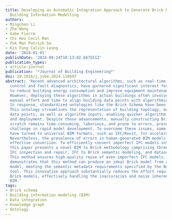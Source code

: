 ```yaml
---
title: Developing an Automatic Integration Approach to Generate Brick Model from Imperfect
  Building Information Modelling
authors:
- Mingchen Li
- Zhe Wang
- Gabe Fierro
- Chi Hou Cecil Man
- Pok Man Patrick So
- Kin Fung Calvin Leung
date: '2024-01-01'
publishDate: '2024-09-24T10:13:02.847551Z'
publication_types:
- article-journal
publication: '*Journal of Building Engineering*'
doi: 10.1016/j.jobe.2024.110697
abstract: 'Recent advanced architectural algorithms, such as real-time optimization
  control and fault diagnostics, have garnered significant interest for their ability
  to reduce building energy consumption and improve equipment maintenance efficiency.
  However, deploying these algorithms in actual buildings often involves significant
  manual effort and time to align building data points with algorithmic requirements.
  In response, standardized ontologies like the Brick Schema have been introduced.
  This ontology streamlines the representation of building topology, equipment, and
  data points, as well as algorithm inputs, enabling quicker algorithm integration
  and deployment. Despite these advancements, manually constructing Brick models from
  scratch remains time-consuming, laborious, and prone to errors, presenting a new
  challenge in rapid model development. To overcome these issues, some researchers
  have turned to universal BIM formats, such as IFC/Revit, for accelerated Brick modeling.
  Nevertheless, the prevalence of errors in human-generated BIM models often impedes
  effective conversion. To efficiently convert imperfect IFC models into Brick models,
  this paper presents a novel BIM to Brick methodology comprising three key steps:
  IFC inspection and repair, IFC to Brick semantic modeling, and dataset mapping.
  This method ensures high-quality reuse of even imperfect IFC models. Our case study
  demonstrates that this method can produce an ideal Brick model from a flawed BIM
  model, meeting the semantic metadata requirements specified by the BuildingMOTIF
  tool. This innovative approach substantially reduces the effort required to generate
  Brick models, effectively handling the inaccuracies and noise inherent in real-world
  BIM.'
tags:
- Brick schema
- Building information modeling (BIM)
- Data integration
- Knowledge graph
- Ontology
---
```

